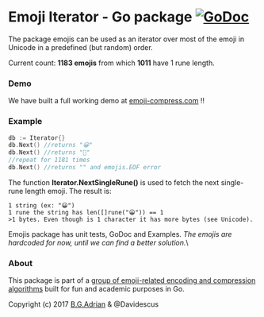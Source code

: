 # Emoji Iterator - Go package  [![GoDoc](https://godoc.org/golang.org/x/tools/cmd/godoc?status.svg)](https://godoc.org/github.com/bgadrian/emoji-compressor/emojis)
The package emojis can be used as an iterator over most of the emoji in Unicode in a predefined (but random) order.

Current count: **1183 emojis** from which **1011** have 1 rune length.

### Demo
We have built a full working demo at [emoji-compress.com](https://emoji-compress.com/) ‼

### Example 
```go
db := Iterator{}
db.Next() //returns "😀"
db.Next() //returns "😬"
//repeat for 1181 times
db.Next() //returns "" and emojis.EOF error
```

The function **Iterator.NextSingleRune()** is used to fetch the next single-rune length emoji. The result is:
```
1 string (ex: "😀")
1 rune the string has len([]rune("😀")) == 1
>1 bytes. Even though is 1 character it has more bytes (see Unicode).
```

Emojis package has unit tests, GoDoc and Examples.
*The emojis are hardcoded for now, until we can find a better solution.*\

### About
This package is part of a [group of emoji-related encoding and compression algorithms](https://github.com/bgadrian/emoji-compressor) built for fun and academic purposes in Go.

Copyright (c) 2017 [B.G.Adrian](https://coder.today) & @Davidescus
